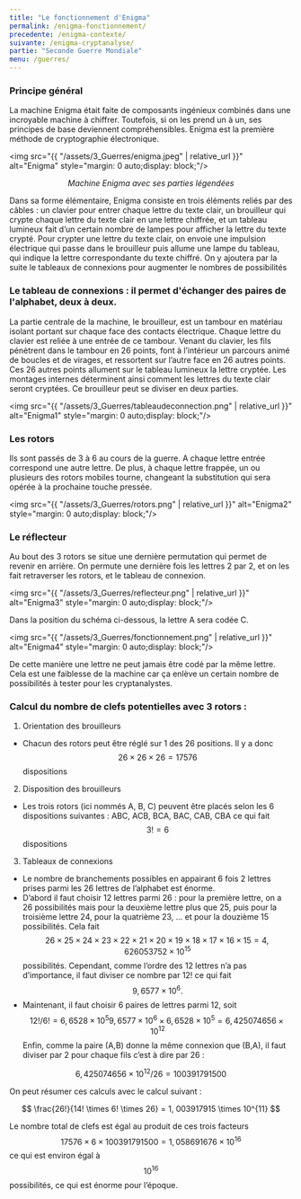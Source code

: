 ```yaml
---
title: "Le fonctionnement d'Enigma"
permalink: /enigma-fonctionnement/
precedente: /enigma-contexte/
suivante: /enigma-cryptanalyse/
partie: "Seconde Guerre Mondiale"
menu: /guerres/
---
```


### Principe général 

La machine Enigma était faite de composants ingénieux combinés dans une incroyable machine à chiffrer. Toutefois, si on les prend un à un, ses principes de base deviennent compréhensibles. Enigma est la première méthode de cryptographie électronique.

<img src="{{ "/assets/3_Guerres/enigma.jpeg" | relative_url }}" alt="Enigma" style="margin: 0 auto;display: block;"/>
<p align="center"> <em>Machine Enigma avec ses parties légendées</em> </p>

Dans sa forme élémentaire, Enigma consiste en trois éléments reliés par des câbles : un clavier pour entrer chaque lettre du texte clair, un brouilleur qui crypte chaque lettre du texte clair en une lettre chiffrée, et un tableau lumineux fait d’un certain nombre de lampes pour afficher la lettre du texte crypté. Pour crypter une lettre du texte clair, on envoie une impulsion électrique qui passe dans le brouilleur puis allume une lampe du tableau, qui indique la lettre correspondante du texte chiffré. On y ajoutera par la suite le tableaux de connexions pour augmenter le nombres de possibilités

### Le tableau de connexions : il permet d'échanger des paires de l'alphabet, deux à deux.



La partie centrale de la machine, le brouilleur, est un tambour en matériau isolant portant sur chaque face des contacts électrique. Chaque lettre du clavier est reliée à une entrée de ce tambour. Venant du clavier, les fils pénètrent dans le tambour en 26 points, font à l’intérieur un parcours animé de boucles et de virages, et ressortent sur l’autre face en 26 autres points. Ces 26 autres points allument sur le tableau lumineux la lettre cryptée. Les montages internes déterminent ainsi comment les lettres du texte clair seront cryptées. Ce brouilleur peut se diviser en deux parties.

<img src="{{ "/assets/3_Guerres/tableaudeconnection.png" | relative_url }}" alt="Enigma1" style="margin: 0 auto;display: block;"/>

### Les rotors


Ils sont passés de 3 à 6 au cours de la guerre. A chaque lettre entrée correspond une autre lettre. De plus, à chaque lettre frappée, un ou plusieurs des rotors mobiles tourne, changeant la substitution qui sera opérée à la prochaine touche pressée.


<img src="{{ "/assets/3_Guerres/rotors.png" | relative_url }}" alt="Enigma2" style="margin: 0 auto;display: block;"/>

### Le réflecteur


Au bout des 3 rotors se situe une dernière permutation qui permet de revenir en arrière. On permute une dernière fois les lettres 2 par 2, et on les fait retraverser les rotors, et le tableau de connexion.

<img src="{{ "/assets/3_Guerres/reflecteur.png" | relative_url }}" alt="Enigma3" style="margin: 0 auto;display: block;"/>

Dans la position du schéma ci-dessous, la lettre A sera codée C.

<img src="{{ "/assets/3_Guerres/fonctionnement.png" | relative_url }}" alt="Enigma4" style="margin: 0 auto;display: block;"/>

De cette manière une lettre ne peut jamais être codé par la même lettre. Cela est une faiblesse de la machine car ça enlève un certain nombre de possibilités à tester pour les cryptanalystes.

### Calcul du nombre de clefs potentielles avec 3 rotors :

1. Orientation des brouilleurs
  * Chacun des rotors peut être réglé sur 1 des 26 positions. Il y a donc $$ 26 \times 26 \times 26 = 17 576 $$ dispositions
2. Disposition des brouilleurs
  * Les trois rotors (ici nommés A, B, C) peuvent être placés selon les 6 dispositions suivantes : ABC, ACB, BCA, BAC, CAB, CBA ce qui fait $$ 3! = 6 $$ dispositions
3. Tableaux de connexions
  * Le nombre de branchements possibles en appairant 6 fois 2 lettres prises parmi les 26 lettres de l’alphabet est énorme.
  * D’abord il faut choisir 12 lettres parmi 26 : pour la première lettre, on a 26 possibilités mais pour la deuxième lettre plus que 25, puis pour la troisième lettre 24, pour la quatrième 23, … et pour la douzième 15 possibilités. Cela fait $$ 26 \times 25 \times 24 \times 23 \times 22 \times 21 \times 20 \times 19 \times 18 \times 17 \times 16 \times 15 = 4, 626053752 \times 10^{15} $$ possibilités.  Cependant, comme l’ordre des 12 lettres n’a pas d’importance, il faut diviser ce nombre par 12! ce qui fait $$ 9,6577 \times 10^{6}. $$
  * Maintenant, il faut choisir 6 paires de lettres parmi 12, soit $$ 12!/6! = 6,6528 \times 10^{5}
9,6577 \times 10^{6} \times 6,6528 \times 10^{5} = 6, 425074656 \times 10^{12} $$
Enfin, comme la paire (A,B) donne la même connexion que (B,A), il faut diviser par 2 pour chaque fils c’est à dire par 26 :

$$ 6, 425074656 \times 10^{12} / 26 = 100 391 791 500 $$

On peut résumer ces calculs avec le calcul suivant :

$$ \frac{26!}{14! \times 6! \times 26}  = 1, 003917915 \times 10^{11} $$

Le nombre total de clefs est égal au produit de ces trois facteurs
$$ 17 576 \times 6 \times 100 391 791 500 = 1,058691676 \times 10^{16} $$ ce qui est environ égal à $$ 10^{16} $$ possibilités, ce qui est énorme pour l’époque.
